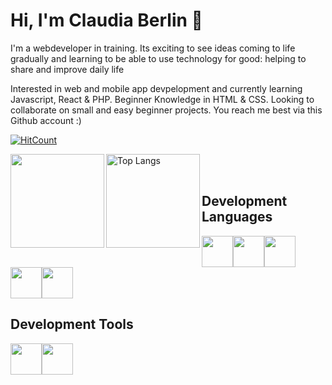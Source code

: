 # Hi, I'm Claudia Berlin 👋

I'm a webdeveloper in training. Its exciting to see ideas coming to life gradually and learning to be able to use technology for good: helping to share and improve daily life 

Interested in web and mobile app devpelopment and currently learning Javascript, React & PHP. Beginner Knowledge in HTML & CSS. Looking to collaborate on small and easy beginner projects. You reach me best via this Github account :)

<!---
ClaudiaBerlin/ClaudiaBerlin is a ✨ special ✨ repository because its `README.md` (this file) appears on your GitHub profile.
You can click the Preview link to take a look at your changes.
--->
[![HitCount](https://hits.dwyl.com/claudiaberlin/readme.svg?style=flat-square)](http://hits.dwyl.com/claudiaberlin/readme)<br>

<p align="center">
<img align="left" height="150em" style="max-width: 100%;" src="https://github-readme-stats.vercel.app/api?username=claudiaBerlin&theme=radical">
</p>
  

<a href="https://github.com/claudiaberlin/github-readme-stats">
  <img align="left" height="150em" style="max-width: 100%;" src="https://github-readme-stats.vercel.app/api/top-langs/?username=claudiaberlin&layout=compact&theme=material-palenight" alt="Top Langs"   />
</a>

<br><br>
## Development Languages
<img height=50 src="https://cdn.jsdelivr.net/gh/devicons/devicon/icons/javascript/javascript-original.svg"/><img height=50 src="https://cdn.jsdelivr.net/gh/devicons/devicon/icons/html5/html5-original.svg" /><img height=50 src="https://cdn.jsdelivr.net/gh/devicons/devicon/icons/css3/css3-original.svg" />
<img height=50 src="https://cdn.jsdelivr.net/gh/devicons/devicon/icons/react/react-original.svg" /><img height=50 src="https://cdn.jsdelivr.net/gh/devicons/devicon/icons/php/php-original.svg" />


## Development Tools
<img height=50 src="https://cdn.jsdelivr.net/gh/devicons/devicon/icons/wordpress/wordpress-original.svg" /><img height=50 src="https://cdn.jsdelivr.net/gh/devicons/devicon/icons/github/github-original.svg"/>



















